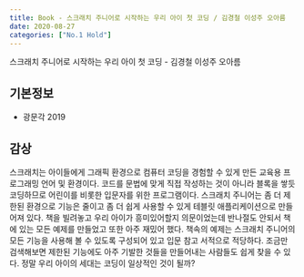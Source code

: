 ```yaml
---
title: Book - 스크래치 주니어로 시작하는 우리 아이 첫 코딩 / 김경철 이성주 오아름 
date: 2020-08-27
categories: ["No.1 Hold"]
---
```


스크래치 주니어로 시작하는 우리 아이 첫 코딩 - 김경철 이성주 오아름 

## 기본정보

*   광문각 2019

## 감상
스크래치는 아이들에게 그래픽 환경으로 컴퓨터 코딩을 경험할 수 있게 만든 교육용 프로그래밍 언어 및 환경이다. 코드를 문법에 맞게 직접 작성하는 것이 아니라 블록을 쌓듯 코딩하므로 어린이를 비롯한 입문자를 위한 프로그램이다. 스크래치 주니어는 좀 더 제한된 환경으로 기능은 줄이고 좀 더 쉽게 사용할 수 있게 테블릿 애플리케이션으로 만들어져 있다. 책을 빌려놓고 우리 아이가 흥미있어할지 의문이었는데 반나절도 안되서 책에 있는 모든 예제를 만들었고 또한 아주 재밌어 했다. 책속의 예제는 스크래치 주니어의 모든 기능을 사용해 볼 수 있도록 구성되어 있고 입문 참고 서적으로 적당하다. 조금만 검색해보면 제한된 기능에도 아주 기발한 것들을 만들어내는 사람들도 쉽게 찾을 수 있다. 정말 우리 아이의 세대는 코딩이 일상적인 것이 될까? 
